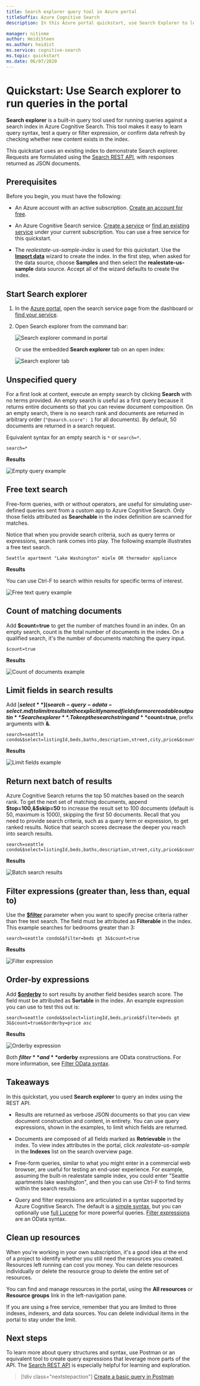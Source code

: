 ```yaml
---
title: Search explorer query tool in Azure portal
titleSuffix: Azure Cognitive Search
description: In this Azure portal quickstart, use Search Explorer to learn query syntax, test query expressions, or inspect a search document. Search explorer queries indexes in Azure Cognitive Search. 

manager: nitinme
author: HeidiSteen
ms.author: heidist
ms.service: cognitive-search
ms.topic: quickstart
ms.date: 06/07/2020
---
```


# Quickstart: Use Search explorer to run queries in the portal

**Search explorer** is a built-in query tool used for running queries against a search index in Azure Cognitive Search. This tool makes it easy to learn query syntax, test a query or filter expression, or confirm data refresh by checking whether new content exists in the index.

This quickstart uses an existing index to demonstrate Search explorer. Requests are formulated using the [Search REST API](https://docs.microsoft.com/rest/api/searchservice/), with responses returned as JSON documents.

## Prerequisites

Before you begin, you must have the following:

+ An Azure account with an active subscription. [Create an account for free](https://azure.microsoft.com/free/).

+ An Azure Cognitive Search service. [Create a service](search-create-service-portal.md) or [find an existing service](https://ms.portal.azure.com/#blade/HubsExtension/BrowseResourceBlade/resourceType/Microsoft.Search%2FsearchServices) under your current subscription. You can use a free service for this quickstart. 

+ The *realestate-us-sample-index* is used for this quickstart. Use the [**Import data**](search-import-data-portal.md) wizard to create the index. In the first step, when asked for the data source, choose **Samples** and then select the **realestate-us-sample** data source. Accept all of the wizard defaults to create the index.

## Start Search explorer

1. In the [Azure portal](https://portal.azure.com), open the search service page from the dashboard or [find your service](https://ms.portal.azure.com/#blade/HubsExtension/BrowseResourceBlade/resourceType/Microsoft.Search%2FsearchServices).

1. Open Search explorer from the command bar:

   ![Search explorer command in portal](./media/search-explorer/search-explorer-cmd2.png "Search explorer command in portal")

    Or use the embedded **Search explorer** tab on an open index:

   ![Search explorer tab](./media/search-explorer/search-explorer-tab.png "Search explorer tab")

## Unspecified query

For a first look at content, execute an empty search by clicking **Search** with no terms provided. An empty search is useful as a first query because it returns entire documents so that you can review document composition. On an empty search, there is no search rank and documents are returned in arbitrary order (`"@search.score": 1` for all documents). By default, 50 documents are returned in a search request.

Equivalent syntax for an empty search is `*` or `search=*`.
   
   ```http
   search=*
   ```

   **Results**
   
   ![Empty query example](./media/search-explorer/search-explorer-example-empty.png "Unqualified or empty query example")

## Free text search

Free-form queries, with or without operators, are useful for simulating user-defined queries sent from a custom app to Azure Cognitive Search. Only those fields attributed as **Searchable** in the index definition are scanned for matches. 

Notice that when you provide search criteria, such as query terms or expressions, search rank comes into play. The following example illustrates a free text search.

   ```http
   Seattle apartment "Lake Washington" miele OR thermador appliance
   ```

   **Results**

   You can use Ctrl-F to search within results for specific terms of interest.

   ![Free text query example](./media/search-explorer/search-explorer-example-freetext.png "Free text query example")

## Count of matching documents 

Add **$count=true** to get the number of matches found in an index. On an empty search, count is the total number of documents in the index. On a qualified search, it's the number of documents matching the query input.

   ```http
   $count=true
   ```

   **Results**

   ![Count of documents example](./media/search-explorer/search-explorer-example-count.png "Count of matching documents in index")

## Limit fields in search results

Add [**$select**](search-query-odata-select.md) to limit results to the explicitly named fields for more readable output in **Search explorer**. To keep the search string and **$count=true**, prefix arguments with **&**. 

   ```http
   search=seattle condo&$select=listingId,beds,baths,description,street,city,price&$count=true
   ```

   **Results**

   ![Limit fields example](./media/search-explorer/search-explorer-example-selectfield.png "Restrict fields in search results")

## Return next batch of results

Azure Cognitive Search returns the top 50 matches based on the search rank. To get the next set of matching documents, append **$top=100,&$skip=50** to increase the result set to 100 documents (default is 50, maximum is 1000), skipping the first 50 documents. Recall that you need to provide search criteria, such as a query term or expression, to get ranked results. Notice that search scores decrease the deeper you reach into search results.

   ```http
   search=seattle condo&$select=listingId,beds,baths,description,street,city,price&$count=true&$top=100&$skip=50
   ```

   **Results**

   ![Batch search results](./media/search-explorer/search-explorer-example-topskip.png "Return next batch of search results")

## Filter expressions (greater than, less than, equal to)

Use the [**$filter**](search-query-odata-filter.md) parameter when you want to specify precise criteria rather than free text search. The field must be attributed as **Filterable** in the index. This example searches for bedrooms greater than 3:

   ```http
   search=seattle condo&$filter=beds gt 3&$count=true
   ```
   
   **Results**

   ![Filter expression](./media/search-explorer/search-explorer-example-filter.png "Filter by criteria")

## Order-by expressions

Add [**$orderby**](search-query-odata-orderby.md) to sort results by another field besides search score. The field must be attributed as **Sortable** in the index. An example expression you can use to test this out is:

   ```http
   search=seattle condo&$select=listingId,beds,price&$filter=beds gt 3&$count=true&$orderby=price asc
   ```
   
   **Results**

   ![Orderby expression](./media/search-explorer/search-explorer-example-ordery.png "Change the sort order")

Both **$filter** and **$orderby** expressions are OData constructions. For more information, see [Filter OData syntax](https://docs.microsoft.com/rest/api/searchservice/odata-expression-syntax-for-azure-search).

<a name="start-search-explorer"></a>

## Takeaways

In this quickstart, you used **Search explorer** to query an index using the REST API.

+ Results are returned as verbose JSON documents so that you can view document construction and content, in entirety. You can use query expressions, shown in the examples, to limit which fields are returned.

+ Documents are composed of all fields marked as **Retrievable** in the index. To view index attributes in the portal, click *realestate-us-sample* in the **Indexes** list on the search overview page.

+ Free-form queries, similar to what you might enter in a commercial web browser, are useful for testing an end-user experience. For example, assuming the built-in realestate sample index, you could enter "Seattle apartments lake washington", and then you can use Ctrl-F to find terms within the search results. 

+ Query and filter expressions are articulated in a syntax supported by Azure Cognitive Search. The default is a [simple syntax](https://docs.microsoft.com/rest/api/searchservice/simple-query-syntax-in-azure-search), but you can optionally use [full Lucene](https://docs.microsoft.com/rest/api/searchservice/lucene-query-syntax-in-azure-search) for more powerful queries. [Filter expressions](https://docs.microsoft.com/rest/api/searchservice/odata-expression-syntax-for-azure-search) are an OData syntax.

## Clean up resources

When you're working in your own subscription, it's a good idea at the end of a project to identify whether you still need the resources you created. Resources left running can cost you money. You can delete resources individually or delete the resource group to delete the entire set of resources.

You can find and manage resources in the portal, using the **All resources** or **Resource groups** link in the left-navigation pane.

If you are using a free service, remember that you are limited to three indexes, indexers, and data sources. You can delete individual items in the portal to stay under the limit. 

## Next steps

To learn more about query structures and syntax, use Postman or an equivalent tool to create query expressions that leverage more parts of the API. The [Search REST API](https://docs.microsoft.com/rest/api/searchservice/) is especially helpful for learning and exploration.

> [!div class="nextstepaction"]
> [Create a basic query in Postman](search-query-simple-examples.md)